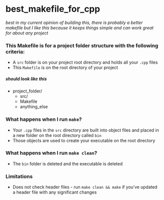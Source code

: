 # best_makefile_for_cpp

*best in my current opinion of building this, there is probably a better makefile but I like this because it keeps things simple and can work great for about any project*

### This Makefile is for a project folder structure with the following criteria:

* A `src` folder is on your project root directory and holds all your `.cpp` files
* This `Makefile` is on the root directory of your project

##### should look like this
  * project_folder/
    * src/
    * Makefile
    * anything_else

### What happens when I run `make`?

* Your `.cpp` files in the `src` directory are built into object files and placed in a new folder on the root directory called `bin`
* Those objects are used to create your executable on the root directory

### What happens when I run `make clean`?

* The `bin` folder is deleted and the executable is deleted

### Limitations

* Does not check header files - run `make clean && make` if you've updated a header file with any significant changes
